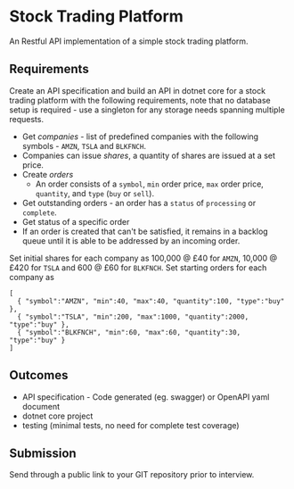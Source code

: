 # Stock Trading Platform
An Restful API implementation of a simple stock trading platform.

## Requirements
Create an API specification and build an API in dotnet core for a stock trading platform with the following requirements, note that no database setup is required - use a singleton for any storage needs spanning multiple requests.

* Get *companies* - list of predefined companies with the following symbols - `AMZN`, `TSLA` and `BLKFNCH`.
* Companies can issue *shares*, a quantity of shares are issued at a set price.
* Create *orders*
  * An order consists of a `symbol`, `min` order price, `max` order price, `quantity`, and `type` (`buy` or `sell`).
* Get outstanding orders - an order has a `status` of `processing` or `complete`.
* Get status of a specific order
* If an order is created that can't be satisfied, it remains in a backlog queue until it is able to be addressed by an incoming order.

Set initial shares for each company as 100,000 @ £40 for `AMZN`, 10,000 @ £420 for `TSLA` and 600 @ £60 for `BLKFNCH`.
Set starting orders for each company as 
```
[
  { "symbol":"AMZN", "min":40, "max":40, "quantity":100, "type":"buy" },
  { "symbol":"TSLA", "min":200, "max":1000, "quantity":2000, "type":"buy" },
  { "symbol":"BLKFNCH", "min":60, "max":60, "quantity":30, "type":"buy" }
]
```

## Outcomes
* API specification - Code generated (eg. swagger) or OpenAPI yaml document
* dotnet core project
* testing (minimal tests, no need for complete test coverage)

## Submission
Send through a public link to your GIT repository prior to interview.
